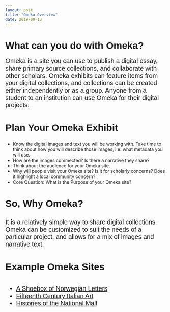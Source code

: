 ```yaml
---
layout: post
title: "Omeka Overview"
date: 2019-09-13
---
```

<html>
<body>
  <h1 style="font-family:Arial;font-size:30px;strong;">What can you do with Omeka?</h1>
    <p style="font-family:Arial;font-size:20px;">Omeka is a site you can use to publish a digital essay, share primary source collections, and collaborate with other scholars. Omeka exhibits can feature items from your digital collections, and collections can be created either independently or as a group. Anyone from a student to an institution can use Omeka for their digital projects.</p>
  <h2 style="font-family:Arial;font-size:30px;strong;">Plan Your Omeka Exhibit</h2>
    <p style="font-family:Arial;font-size:20px;">
      <ul>
        <li>Know the digital images and text you will be working with. Take time to think about how you will describe those images, i.e. what metadata you will use.</li>
        <li>How are the images commected? Is there a narrative they share?</li>
        <li>Think about the audience for your Omeka site.</li>
        <li>Why will people visit your Omeka site? Is it for scholarly concerns? Does it highlight a local community concern?</li>
        <li>Core Question: What is the Purpose of your Omeka site?</li>
      </ul>
    </p>
  <h3 style="font-family:Arial;font-size:30px;strong;">So, Why Omeka?</h3>
    <p style="font-family:Arial;font-size:20px;">It is a relatively simple way to share digital collections. Omeka can be customized to suit the needs of a particular project, and allows for a mix of images and narrative text.</p>
  <h4 style="font-family:Arial;font-size:30px;strong">Example Omeka Sites</h4>
    <ul style="font-family:Arial;font-size:20px;">
      <li><a href="http://huginn.net/shoebox/letters/">A Shoebox of Norwegian Letters</a></li>
      <li><a href="http://www.quattrocentoitalia.artinterp.org/omeka/">Fifteenth Century Italian Art</a></li>
      <li><a href="http://mallhistory.org/">Histories of the National Mall</a></li>
    </ul>
</body>
</html>
